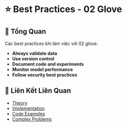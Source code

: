# ⭐ Best Practices - 02 Glove

## 🎯 Tổng Quan

Các best practices khi làm việc với 02 glove.

- **Always validate data**
- **Use version control**
- **Document code and experiments**
- **Monitor model performance**
- **Follow security best practices**

## 🔗 Liên Kết Liên Quan

- [Theory](./THEORY_02_glove.md)
- [Implementation](./IMPLEMENTATION_02_glove.md)
- [Code Examples](./CODE_EXAMPLES_02_glove.md)
- [Complex Problems](./COMPLEX_PROBLEMS.md)
